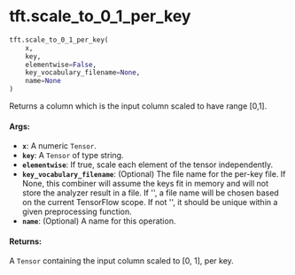 <div itemscope itemtype="http://developers.google.com/ReferenceObject">
<meta itemprop="name" content="tft.scale_to_0_1_per_key" />
<meta itemprop="path" content="Stable" />
</div>

# tft.scale_to_0_1_per_key

``` python
tft.scale_to_0_1_per_key(
    x,
    key,
    elementwise=False,
    key_vocabulary_filename=None,
    name=None
)
```

Returns a column which is the input column scaled to have range [0,1].

#### Args:

* <b>`x`</b>: A numeric `Tensor`.
* <b>`key`</b>: A `Tensor` of type string.
* <b>`elementwise`</b>: If true, scale each element of the tensor independently.
* <b>`key_vocabulary_filename`</b>: (Optional) The file name for the per-key file.
    If None, this combiner will assume the keys fit in memory and will not
    store the analyzer result in a file. If '', a file name will be chosen
    based on the current TensorFlow scope. If not '', it should be unique
    within a given preprocessing function.
* <b>`name`</b>: (Optional) A name for this operation.


#### Returns:

A `Tensor` containing the input column scaled to [0, 1], per key.